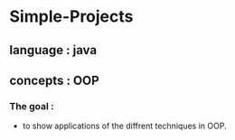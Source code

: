 # Simple-Projects
## language : java <br />
## concepts : OOP  <br >
### The goal : 
- to show applications of the diffrent techniques in OOP.

